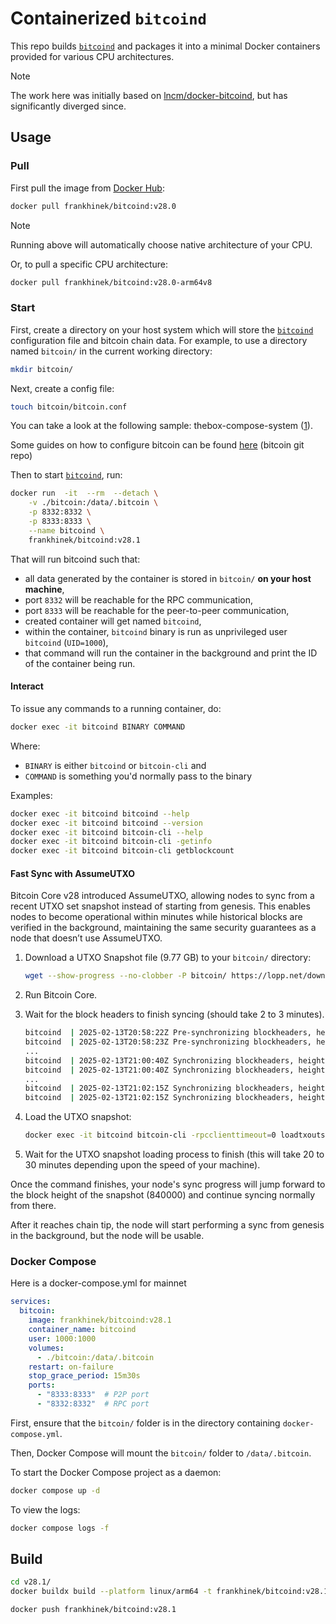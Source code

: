 # Containerized `bitcoind`

This repo builds [`bitcoind`] and packages it into a minimal Docker containers
provided for various CPU architectures.

> [!NOTE]
> The work here was initially based on
[lncm/docker-bitcoind](https://github.com/lncm/docker-bitcoind), but has
significantly diverged since.

## Usage

### Pull

First pull the image from [Docker Hub]:

```bash
docker pull frankhinek/bitcoind:v28.0
```

> [!NOTE] 
> Running above will automatically choose native architecture of your CPU.

Or, to pull a specific CPU architecture:

```bash
docker pull frankhinek/bitcoind:v28.0-arm64v8
``` 

### Start

First, create a directory on your host system which will store the [`bitcoind`]
configuration file and bitcoin chain data. For example, to use a directory
named `bitcoin/` in the current working directory:

```sh
mkdir bitcoin/
```

Next, create a config file:

```sh
touch bitcoin/bitcoin.conf
```

You can take a look at the following sample: thebox-compose-system ([1](https://github.com/lncm/thebox-compose-system/blob/master/bitcoin/bitcoin.conf)).

Some guides on how to configure bitcoin can be found [here](https://github.com/bitcoin/bitcoin/blob/master/doc/bitcoin-conf.md) (bitcoin git repo)

Then to start [`bitcoind`], run:

```bash
docker run  -it  --rm  --detach \
    -v ./bitcoin:/data/.bitcoin \
    -p 8332:8332 \
    -p 8333:8333 \
    --name bitcoind \
    frankhinek/bitcoind:v28.1
```

That will run bitcoind such that:

* all data generated by the container is stored in `bitcoin/` **on your host machine**,
* port `8332` will be reachable for the RPC communication,
* port `8333` will be reachable for the peer-to-peer communication,
* created container will get named `bitcoind`,
* within the container, `bitcoind` binary is run as unprivileged user `bitcoind` (`UID=1000`),
* that command will run the container in the background and print the ID of the container being run.

#### Interact

To issue any commands to a running container, do:

```bash
docker exec -it bitcoind BINARY COMMAND
```

Where:
* `BINARY` is either `bitcoind` or `bitcoin-cli` and
* `COMMAND` is something you'd normally pass to the binary   

Examples:

```bash
docker exec -it bitcoind bitcoind --help
docker exec -it bitcoind bitcoind --version
docker exec -it bitcoind bitcoin-cli --help
docker exec -it bitcoind bitcoin-cli -getinfo
docker exec -it bitcoind bitcoin-cli getblockcount
```

#### Fast Sync with AssumeUTXO

Bitcoin Core v28 introduced AssumeUTXO, allowing nodes to sync from a recent
UTXO set snapshot instead of starting from genesis. This enables nodes to become
operational within minutes while historical blocks are verified in the
background, maintaining the same security guarantees as a node that doesn’t use
AssumeUTXO.

1. Download a UTXO Snapshot file (9.77 GB) to your `bitcoin/` directory:

   ```sh
   wget --show-progress --no-clobber -P bitcoin/ https://lopp.net/download/utxo-snapshot-height-840000.dat
   ```

1. Run Bitcoin Core.

1. Wait for the block headers to finish syncing (should take 2 to 3 minutes).

    ```sh
    bitcoind  | 2025-02-13T20:58:22Z Pre-synchronizing blockheaders, height: 2000 (~0.24%)
    bitcoind  | 2025-02-13T20:58:23Z Pre-synchronizing blockheaders, height: 4000 (~0.47%)
    ...
    bitcoind  | 2025-02-13T21:00:40Z Synchronizing blockheaders, height: 1379 (~0.16%)
    bitcoind  | 2025-02-13T21:00:40Z Synchronizing blockheaders, height: 3379 (~0.40%)
    ...
    bitcoind  | 2025-02-13T21:02:15Z Synchronizing blockheaders, height: 882000 (~99.82%)
    bitcoind  | 2025-02-13T21:02:15Z Synchronizing blockheaders, height: 883631 (~100.00%)
    ```

1. Load the UTXO snapshot:
    ```sh
    docker exec -it bitcoind bitcoin-cli -rpcclienttimeout=0 loadtxoutset /data/.bitcoin/utxo-snapshot-height-840000.dat
    ```

1. Wait for the UTXO snapshot loading process to finish (this will take 20 to 30
   minutes depending upon the speed of your machine).

Once the command finishes, your node's sync progress will jump forward to the
block height of the snapshot (840000) and continue syncing normally from there.

After it reaches chain tip, the node will start performing a sync from genesis
in the background, but the node will be usable.

### Docker Compose

Here is a docker-compose.yml for mainnet

```yaml
services:
  bitcoin:
    image: frankhinek/bitcoind:v28.1
    container_name: bitcoind
    user: 1000:1000
    volumes:
      - ./bitcoin:/data/.bitcoin
    restart: on-failure
    stop_grace_period: 15m30s
    ports:
      - "8333:8333"  # P2P port
      - "8332:8332"  # RPC port
```

First, ensure that the `bitcoin/` folder is in the directory containing
`docker-compose.yml`.

Then, Docker Compose will mount the `bitcoin/` folder to `/data/.bitcoin`.

To start the Docker Compose project as a daemon:

```sh
docker compose up -d
```

To view the logs:

```sh
docker compose logs -f
```

## Build

```sh
cd v28.1/
docker buildx build --platform linux/arm64 -t frankhinek/bitcoind:v28.1 .
```

```sh
docker push frankhinek/bitcoind:v28.1
```

[`bitcoind`]: https://github.com/bitcoin/bitcoin
[Docker Hub]: https://hub.docker.com/r/frankhinek/bitcoind